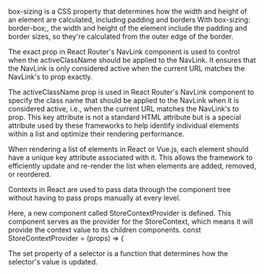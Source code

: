 box-sizing is a CSS property that determines how the width and height of an element are calculated, including padding and borders 
With box-sizing: border-box;, the width and height of the element include the padding and border sizes, so they're calculated from the outer edge of the border.

The exact prop in React Router's NavLink component is used to control when the activeClassName should be applied to the NavLink. It ensures that the NavLink is only considered active when the current URL matches the NavLink's to prop exactly.


The activeClassName prop is used in React Router's NavLink component to specify the class name that should be applied to the NavLink when it is considered active, i.e., when the current URL matches the NavLink's to prop.
This key attribute is not a standard HTML attribute but is a special attribute used by these frameworks to help identify individual elements within a list and optimize their rendering performance.

When rendering a list of elements in React or Vue.js, each element should have a unique key attribute associated with it. This allows the framework to efficiently update and re-render the list when elements are added, removed, or reordered.



Contexts in React are used to pass data through the component tree without having to pass props manually at every level.

Here, a new component called StoreContextProvider is defined. This component serves as the provider for the StoreContext, which means it will provide the context value to its children components.
const StoreContextProvider = (props) => {



The set property of a selector is a function that determines how the selector's value is updated. 
